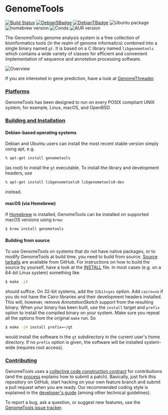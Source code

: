 # GenomeTools
[![Build Status](https://img.shields.io/github/workflow/status/genometools/genometools/ci.yaml)](https://github.com/genometools/genometools/actions/workflows/build.yaml) [![DebianSBadge](https://badges.debian.net/badges/debian/stable/genometools/version.svg)](https://packages.debian.org/stable/genometools) [![DebianTBadge](https://badges.debian.net/badges/debian/testing/genometools/version.svg)](https://packages.debian.org/testing/genometools) ![Ubuntu package](https://img.shields.io/ubuntu/v/genometools) ![homebrew version](https://img.shields.io/homebrew/v/genometools) ![Conda](https://img.shields.io/conda/v/bioconda/genometools) ![AUR version](https://img.shields.io/aur/version/genometools)

The GenomeTools genome analysis system is a free collection of bioinformatics
tools (in the realm of genome informatics) combined into a single binary named
`gt`. It is based on a C library named `libgenometools` which contains a wide
variety of classes for efficient and convenient implementation of sequence and
annotation processing software.

![Overview](https://raw.github.com/genometools/genometools/master/www/github/assets/overview.png)

If you are interested in gene prediction, have a look at
[GenomeThreader](http://genomethreader.org).

### [Platforms](#platforms)

GenomeTools has been designed to run on every POSIX compliant UNIX system, for
example, Linux, macOS, and OpenBSD.

### [Building and Installation](#build-install)

#### Debian-based operating systems

Debian and Ubuntu users can install the most recent
stable version simply using apt, e.g.
```bash
% apt-get install genometools
```
(as root) to install the `gt` executable. To install the library and development headers, use
```bash
% apt-get install libgenometools0 libgenometools0-dev
```
instead.

#### macOS (via Homebrew)

If [Homebrew](https://brew.sh) is installed, GenomeTools can be installed on
supported macOS versions using `brew`:
```bash
$ brew install genometools
```

#### Building from source

To use GenomeTools on systems that do not have native packages, or to modify
GenomeTools at build time, you need to build from source.
[Source tarballs](https://github.com/genometools/genometools/releases) are
available from GitHub. For instructions on how to build the source by yourself,
have a look at the
[INSTALL](https://github.com/genometools/genometools/blob/master/INSTALL) file.
In most cases (e.g. on a 64-bit Linux system) something like
```bash
$ make -j4
```
should suffice. On 32-bit systems, add the `32bit=yes` option. Add `cairo=no` if
you do not have the Cairo libraries and their development headers installed.
This will, however, remove *AnnotationSketch* support from the resulting binary.
When your binary has been built, use the `install` target and `prefix` option to
install the compiled binary on your system. Make sure you repeat all the options
from the original `make` run. So
```bash
$ make -j4 install prefix=~/gt
```
would install the software in the `gt` subdirectory in the current user's home
directory. If no `prefix` option is given, the software will be installed
system-wide (requires root access).

### [Contributing](#contributing)

GenomeTools uses a
[collective code construction contract](http://genometools.org/contract.html)
for contributions (and the [process](http://genometools.org/contribute.html)
explains how to submit a patch). Basically, just fork this repository on GitHub,
start hacking on your own feature branch and submit a pull request when you are
ready. Our recommended coding style is explained in the
[developer's guide](http://genometools.org/documents/devguide.pdf) (among other
technical guidelines).

To report a bug, ask a question, or suggest new features, use the
[GenomeTools issue tracker](https://github.com/genometools/genometools/issues).
